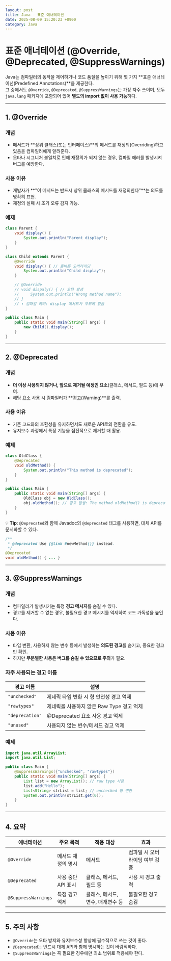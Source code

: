 ```yaml
---
layout: post
title: Java - 표준 애너테이션
date: 2025-08-09 15:20:23 +0900
category: Java
---
```

# 표준 애너테이션 (@Override, @Deprecated, @SuppressWarnings)

Java는 컴파일러의 동작을 제어하거나 코드 품질을 높이기 위해 몇 가지 **표준 애너테이션(Predefined Annotations)**을 제공한다.  
그 중에서도 `@Override`, `@Deprecated`, `@SuppressWarnings`는 가장 자주 쓰이며, 모두 `java.lang` 패키지에 포함되어 있어 **별도의 import 없이 사용 가능**하다.

---

## 1. @Override

### 개념
- 메서드가 **상위 클래스(또는 인터페이스)**의 메서드를 재정의(Overriding)하고 있음을 컴파일러에게 알려준다.
- 오타나 시그니처 불일치로 인해 재정의가 되지 않는 경우, 컴파일 에러를 발생시켜 버그를 예방한다.

### 사용 이유
- 개발자가 **"이 메서드는 반드시 상위 클래스의 메서드를 재정의한다"**는 의도를 명확히 표현.
- 재정의 실패 시 조기 오류 감지 가능.

### 예제
```java
class Parent {
    void display() {
        System.out.println("Parent display");
    }
}

class Child extends Parent {
    @Override
    void display() { // 올바른 오버라이딩
        System.out.println("Child display");
    }

    // @Override
    // void dispaly() { // 오타 발생
    //     System.out.println("Wrong method name");
    // }
    // ↑ 컴파일 에러: display 메서드가 부모에 없음
}

public class Main {
    public static void main(String[] args) {
        new Child().display();
    }
}
```

---

## 2. @Deprecated

### 개념
- **더 이상 사용되지 않거나, 앞으로 제거될 예정인 요소**(클래스, 메서드, 필드 등)에 부여.
- 해당 요소 사용 시 컴파일러가 **경고(Warning)**를 출력.

### 사용 이유
- 기존 코드와의 호환성을 유지하면서도 새로운 API로의 전환을 유도.
- 유지보수 과정에서 특정 기능을 점진적으로 제거할 때 활용.

### 예제
```java
class OldClass {
    @Deprecated
    void oldMethod() {
        System.out.println("This method is deprecated");
    }
}

public class Main {
    public static void main(String[] args) {
        OldClass obj = new OldClass();
        obj.oldMethod(); // 경고 발생: The method oldMethod() is deprecated
    }
}
```

💡 **Tip**: `@Deprecated`와 함께 Javadoc의 `@deprecated` 태그를 사용하면, 대체 API를 문서화할 수 있다.
```java
/**
 * @deprecated Use {@link #newMethod()} instead.
 */
@Deprecated
void oldMethod() { ... }
```

---

## 3. @SuppressWarnings

### 개념
- 컴파일러가 발생시키는 특정 **경고 메시지**를 숨길 수 있다.
- 경고를 제거할 수 없는 경우, 불필요한 경고 메시지를 억제하여 코드 가독성을 높인다.

### 사용 이유
- 타입 변환, 사용하지 않는 변수 등에서 발생하는 **의도된 경고**를 숨기고, 중요한 경고만 확인.
- 하지만 **무분별한 사용은 버그를 숨길 수 있으므로 주의**가 필요.

### 자주 사용되는 경고 이름
| 경고 이름         | 설명 |
|------------------|------|
| `"unchecked"`    | 제네릭 타입 변환 시 형 안전성 경고 억제 |
| `"rawtypes"`     | 제네릭을 사용하지 않은 Raw Type 경고 억제 |
| `"deprecation"`  | @Deprecated 요소 사용 경고 억제 |
| `"unused"`       | 사용되지 않는 변수/메서드 경고 억제 |

### 예제
```java
import java.util.ArrayList;
import java.util.List;

public class Main {
    @SuppressWarnings({"unchecked", "rawtypes"})
    public static void main(String[] args) {
        List list = new ArrayList(); // raw type 사용
        list.add("Hello");
        List<String> strList = list; // unchecked 형 변환
        System.out.println(strList.get(0));
    }
}
```

---

## 4. 요약

| 애너테이션 | 주요 목적 | 적용 대상 | 효과 |
|-----------|----------|----------|------|
| `@Override` | 메서드 재정의 명시 | 메서드 | 컴파일 시 오버라이딩 여부 검증 |
| `@Deprecated` | 사용 중단 API 표시 | 클래스, 메서드, 필드 등 | 사용 시 경고 출력 |
| `@SuppressWarnings` | 특정 경고 억제 | 클래스, 메서드, 변수, 매개변수 등 | 불필요한 경고 숨김 |

---

## 5. 주의 사항
- `@Override`는 오타 방지와 유지보수성 향상에 필수적으로 쓰는 것이 좋다.
- `@Deprecated`는 반드시 대체 API와 함께 명시하는 것이 바람직하다.
- `@SuppressWarnings`는 꼭 필요한 경우에만 최소 범위로 적용해야 한다.